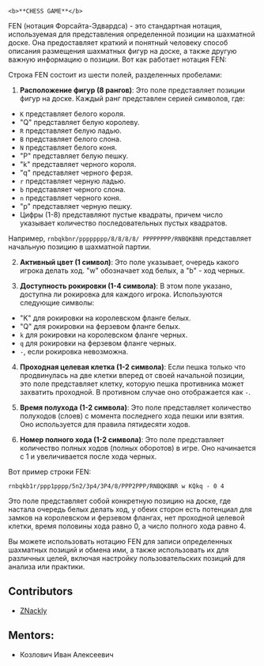                                                                         <b>**CHESS GAME**</b>

FEN (нотация Форсайта-Эдвардса) - это стандартная нотация, используемая для представления определенной позиции на шахматной доске. Она предоставляет краткий и понятный человеку способ описания размещения шахматных фигур на доске, а также другую важную информацию о позиции. Вот как работает нотация FEN:

Строка FEN состоит из шести полей, разделенных пробелами:

1. **Расположение фигур (8 рангов)**: Это поле представляет позиции фигур на доске. Каждый ранг представлен серией символов, где:
- `K` представляет белого короля.
- "Q" представляет белую королеву.
- `R` представляет белую ладью.
- `B` представляет белого слона.
- `N` представляет белого коня.
- "P" представляет белую пешку.
- "k" представляет черного короля.
- "q" представляет черного ферзя.
- `r` представляет черную ладью.
- `b` представляет черного слона.
- `n` представляет черного коня.
- "p" представляет черную пешку.
- Цифры (1-8) представляют пустые квадраты, причем число указывает количество последовательных пустых квадратов.

Например, `rnbqkbnr/pppppppp/8/8/8/8/ PPPPPPPP/RNBQKBNR` представляет начальную позицию в шахматной партии.

2. **Активный цвет (1 символ)**: Это поле указывает, очередь какого игрока делать ход. "w" обозначает ход белых, а "b" - ход черных.

3. **Доступность рокировки (1-4 символа)**: В этом поле указано, доступна ли рокировка для каждого игрока. Используются следующие символы:
- "K" для рокировки на королевском фланге белых.
- "Q" для рокировки на ферзевом фланге белых.
- `k` для рокировки на королевском фланге черных.
- `q` для рокировки на ферзевом фланге черных.
- `-`, если рокировка невозможна.

4. **Проходная целевая клетка (1-2 символа)**: Если пешка только что продвинулась на две клетки вперед от своей начальной позиции, это поле представляет клетку, которую пешка противника может захватить проходной. В противном случае оно отображается как `-`.

5. **Время полухода (1-2 символа)**: Это поле представляет количество полуходов (слоев) с момента последнего хода пешки или взятия. Оно используется для правила пятидесяти ходов.

6. **Номер полного хода (1-2 символа)**: Это поле представляет количество полных ходов (полных оборотов) в игре. Оно начинается с 1 и увеличивается после хода черных.

Вот пример строки FEN:
```
rnbqkb1r/ppp1pppp/5n2/3p4/3P4/8/PPP2PPP/RNBQKBNR w KQkq - 0 4
```
Это поле представляет собой конкретную позицию на доске, где настала очередь белых делать ход, у обеих сторон есть потенциал для замков на королевском и ферзевом флангах, нет проходной целевой клетки, время половины хода равно 0, а число полного хода равно 4.

Вы можете использовать нотацию FEN для записи определенных шахматных позиций и обмена ими, а также использовать их для различных целей, включая настройку пользовательских позиций для анализа или практики.
## Contributors
- [ZNackly](https://github.com/ZNackly)
## Mentors:
- Козлович Иван Алексеевич
